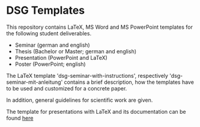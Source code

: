 # DSG Templates

This repository contains LaTeX, MS Word and MS PowerPoint templates for the following student deliverables.

- Seminar (german and english)
- Thesis (Bachelor or Master; german and english)
- Presentation (PowerPoint and LaTeX)
- Poster (PowerPoint; english)

The LaTeX template 'dsg-seminar-with-instructions', respectively 'dsg-seminar-mit-anleitung' contains a brief description, how the templates have to be used and customized for a concrete paper.

In addition, general guidelines for scientific work are given.

The template for presentations with LaTeX and its documentation can be found [here](https://github.com/lenhard/ub-beamer)
